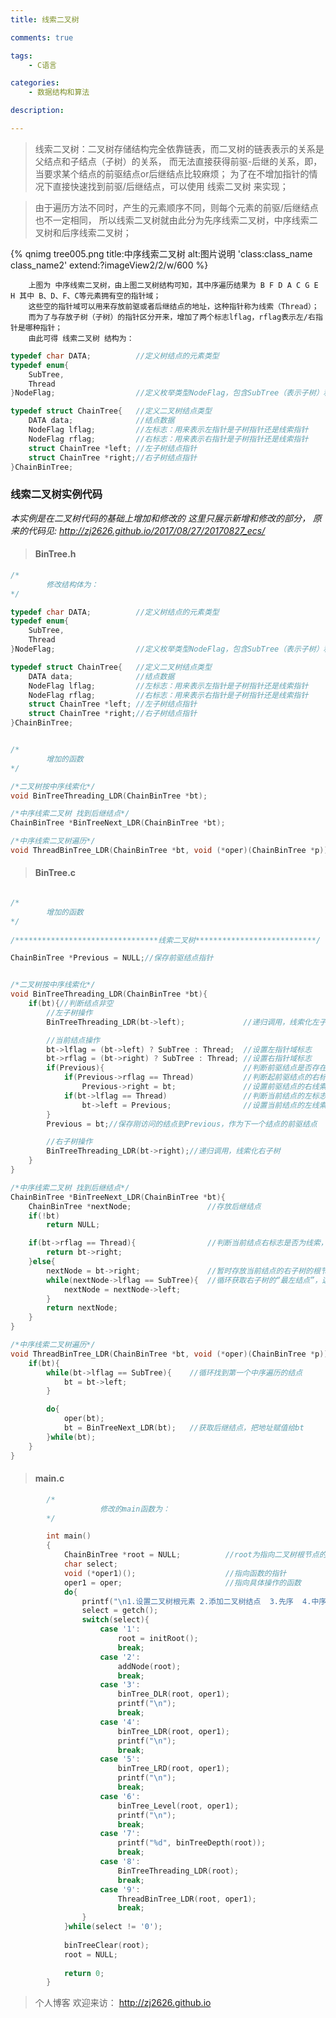 ```yaml
---
title: 线索二叉树

comments: true    

tags: 
    - C语言

categories: 
    - 数据结构和算法

description: 

---
```


> 线索二叉树：二叉树存储结构完全依靠链表，而二叉树的链表表示的关系是父结点和子结点（子树）的关系，
            而无法直接获得前驱-后继的关系，即，当要求某个结点的前驱结点or后继结点比较麻烦；
            为了在不增加指针的情况下直接快速找到前驱/后继结点，可以使用 线索二叉树 来实现；
    
            
<!--more-->

> 由于遍历方法不同时，产生的元素顺序不同，则每个元素的前驱/后继结点也不一定相同，
        所以线索二叉树就由此分为先序线索二叉树，中序线索二叉树和后序线索二叉树；

{% qnimg tree005.png title:中序线索二叉树 alt:图片说明 'class:class_name class_name2' extend:?imageView2/2/w/600 %}

        上图为 中序线索二叉树，由上图二叉树结构可知，其中序遍历结果为 B F D A C G E H 其中 B、D、F、C等元素拥有空的指针域；
        这些空的指针域可以用来存放前驱或者后继结点的地址，这种指针称为线索（Thread）；
        而为了与存放子树（子树）的指针区分开来，增加了两个标志lflag，rflag表示左/右指针是哪种指针；
        由此可得 线索二叉树 结构为：
        
```c        
typedef char DATA;          //定义树结点的元素类型
typedef enum{
    SubTree,
    Thread
}NodeFlag;                  //定义枚举类型NodeFlag，包含SubTree（表示子树）和Thread（表示线索），分别为 0，1

typedef struct ChainTree{   //定义二叉树结点类型
    DATA data;              //结点数据
    NodeFlag lflag;         //左标志：用来表示左指针是子树指针还是线索指针
    NodeFlag rflag;         //右标志：用来表示右指针是子树指针还是线索指针
    struct ChainTree *left; //左子树结点指针
    struct ChainTree *right;//右子树结点指针
}ChainBinTree;
```

### 线索二叉树实例代码

*本实例是在二叉树代码的基础上增加和修改的 这里只展示新增和修改的部分， 原来的代码见: http://zj2626.github.io/2017/08/27/20170827_ecs/*

> #### BinTree.h

```c
/*
        修改结构体为：
*/

typedef char DATA;          //定义树结点的元素类型
typedef enum{
    SubTree,
    Thread
}NodeFlag;                  //定义枚举类型NodeFlag，包含SubTree（表示子树）和Thread（表示线索），分别为 0，1

typedef struct ChainTree{   //定义二叉树结点类型
    DATA data;              //结点数据
    NodeFlag lflag;         //左标志：用来表示左指针是子树指针还是线索指针
    NodeFlag rflag;         //右标志：用来表示右指针是子树指针还是线索指针
    struct ChainTree *left; //左子树结点指针
    struct ChainTree *right;//右子树结点指针
}ChainBinTree;


/*
        增加的函数
*/

/*二叉树按中序线索化*/
void BinTreeThreading_LDR(ChainBinTree *bt);

/*中序线索二叉树 找到后继结点*/
ChainBinTree *BinTreeNext_LDR(ChainBinTree *bt);

/*中序线索二叉树遍历*/
void ThreadBinTree_LDR(ChainBinTree *bt, void (*oper)(ChainBinTree *p));
```
        
> #### BinTree.c


```c

/*
        增加的函数
*/
        
/********************************线索二叉树***************************/

ChainBinTree *Previous = NULL;//保存前驱结点指针


/*二叉树按中序线索化*/
void BinTreeThreading_LDR(ChainBinTree *bt){
    if(bt){//判断结点非空
        //左子树操作
        BinTreeThreading_LDR(bt->left);             //递归调用，线索化左子树

        //当前结点操作
        bt->lflag = (bt->left) ? SubTree : Thread;  //设置左指针域标志
        bt->rflag = (bt->right) ? SubTree : Thread; //设置右指针域标志
        if(Previous){                               //判断前驱结点是否存在（就第一个没有前驱）
            if(Previous->rflag == Thread)           //判断起前驱结点的右标志是否为线索，如果不是，则说明该前驱结点存在右子树
                Previous->right = bt;               //设置前驱结点的右线索指向后继结点（当前）
            if(bt->lflag == Thread)                 //判断当前结点的左标志是否为线索，如果不是，则说明当前结点存在左子树
                bt->left = Previous;                //设置当前结点的左线索指向前驱结点
        }
        Previous = bt;//保存刚访问的结点到Previous，作为下一个结点的前驱结点

        //右子树操作
        BinTreeThreading_LDR(bt->right);//递归调用，线索化右子树
    }
}

/*中序线索二叉树 找到后继结点*/
ChainBinTree *BinTreeNext_LDR(ChainBinTree *bt){
    ChainBinTree *nextNode;                 //存放后继结点
    if(!bt)
        return NULL;

    if(bt->rflag == Thread){                //判断当前结点右标志是否为线索，如果是则说明right存放的是后继结点的地址，直接返回
        return bt->right;
    }else{
        nextNode = bt->right;               //暂时存放当前结点的右子树的根节点
        while(nextNode->lflag == SubTree){  //循环获取右子树的“最左结点”，这就是要求的后继结点
            nextNode = nextNode->left;
        }
        return nextNode;
    }
}

/*中序线索二叉树遍历*/
void ThreadBinTree_LDR(ChainBinTree *bt, void (*oper)(ChainBinTree *p)){
    if(bt){
        while(bt->lflag == SubTree){    //循环找到第一个中序遍历的结点
            bt = bt->left;
        }

        do{
            oper(bt);
            bt = BinTreeNext_LDR(bt);   //获取后继结点，把地址赋值给bt
        }while(bt);
    }
}
```
        
> #### main.c

```cpp
        /*
                    修改的main函数为：
        */

        int main()
        {
            ChainBinTree *root = NULL;          //root为指向二叉树根节点的指针
            char select;
            void (*oper1)();                    //指向函数的指针
            oper1 = oper;                       //指向具体操作的函数
            do{
                printf("\n1.设置二叉树根元素 2.添加二叉树结点  3.先序  4.中序  5.后序  6.按层  7.二叉树深度  8.生成中序线索二叉树  9.遍历中序线索二叉树  0.退出");
                select = getch();
                switch(select){
                    case '1':
                        root = initRoot();
                        break;
                    case '2':
                        addNode(root);
                        break;
                    case '3':
                        binTree_DLR(root, oper1);
                        printf("\n");
                        break;
                    case '4':
                        binTree_LDR(root, oper1);
                        printf("\n");
                        break;
                    case '5':
                        binTree_LRD(root, oper1);
                        printf("\n");
                        break;
                    case '6':
                        binTree_Level(root, oper1);
                        printf("\n");
                        break;
                    case '7':
                        printf("%d", binTreeDepth(root));
                        break;
                    case '8':
                        BinTreeThreading_LDR(root);
                        break;
                    case '9':
                        ThreadBinTree_LDR(root, oper1);
                        break;
                }
            }while(select != '0');
        
            binTreeClear(root);
            root = NULL;
        
            return 0;
        }
```

> 个人博客 欢迎来访： http://zj2626.github.io